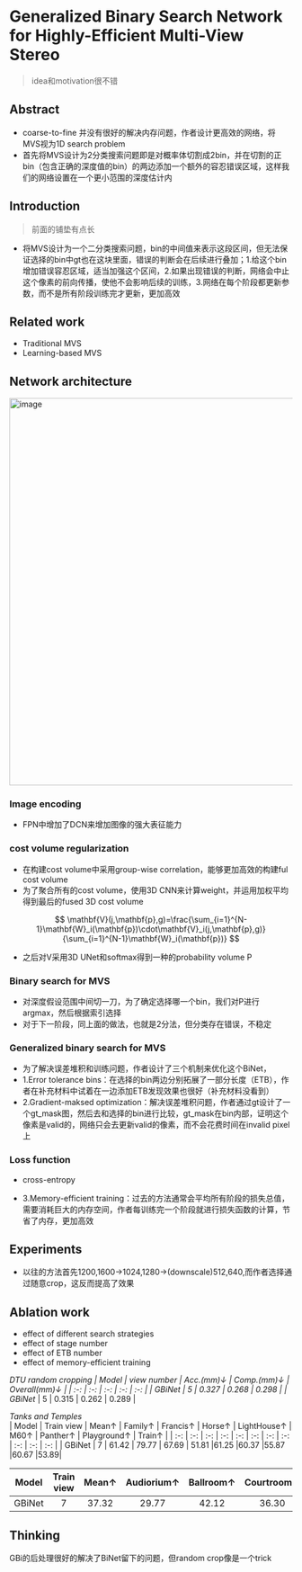 # Generalized Binary Search Network for Highly-Efficient Multi-View Stereo
> idea和motivation很不错
## Abstract
- coarse-to-fine 并没有很好的解决内存问题，作者设计更高效的网络，将MVS视为1D search problem
- 首先将MVS设计为2分类搜索问题即是对概率体切割成2bin，并在切割的正bin（包含正确的深度值的bin）的两边添加一个额外的容忍错误区域，这样我们的网络设置在一个更小范围的深度估计内
 
## Introduction
> 前面的铺垫有点长
- 将MVS设计为一个二分类搜索问题，bin的中间值来表示这段区间，但无法保证选择的bin中gt也在这块里面，错误的判断会在后续进行叠加；1.给这个bin增加错误容忍区域，适当加强这个区间，2.如果出现错误的判断，网络会中止这个像素的前向传播，使他不会影响后续的训练，3.网络在每个阶段都更新参数，而不是所有阶段训练完才更新，更加高效

## Related work
- Traditional MVS
- Learning-based MVS

## Network architecture

<img width="689" alt="image" src="https://github.com/elleryw0518/MVS/assets/101634608/66d81089-a495-453b-bef7-02eb4ca8e354">

### Image encoding

- FPN中增加了DCN来增加图像的强大表征能力

### cost volume regularization
- 在构建cost volume中采用group-wise correlation，能够更加高效的构建ful cost volume
- 为了聚合所有的cost volume，使用3D CNN来计算weight，并运用加权平均得到最后的fused 3D cost volume

$$
\mathbf{V}(j,\mathbf{p},g)=\frac{\sum_{i=1}^{N-1}\mathbf{W}_i(\mathbf{p})\cdot\mathbf{V}_i(j,\mathbf{p},g)}{\sum_{i=1}^{N-1}\mathbf{W}_i(\mathbf{p})} 
$$

- 之后对V采用3D UNet和softmax得到一种的probability volume P

### Binary search for MVS

- 对深度假设范围中间切一刀，为了确定选择哪一个bin，我们对P进行argmax，然后根据索引选择
- 对于下一阶段，同上面的做法，也就是2分法，但分类存在错误，不稳定
  
### Generalized binary search for MVS

- 为了解决误差堆积和训练问题，作者设计了三个机制来优化这个BiNet，
- 1.Error tolerance bins：在选择的bin两边分别拓展了一部分长度（ETB），作者在补充材料中试着在一边添加ETB发现效果也很好（补充材料没看到）
- 2.Gradient-maksed optimization：解决误差堆积问题，作者通过gt设计了一个gt_mask图，然后去和选择的bin进行比较，gt_mask在bin内部，证明这个像素是valid的，网络只会去更新valid的像素，而不会花费时间在invalid pixel上
### Loss function
- cross-entropy

- 3.Memory-efficient training：过去的方法通常会平均所有阶段的损失总值，需要消耗巨大的内存空间，作者每训练完一个阶段就进行损失函数的计算，节省了内存，更加高效


## Experiments
- 以往的方法首先1200,1600->1024,1280->(downscale)512,640,而作者选择通过随意crop，这反而提高了效果

## Ablation work
- effect of different search strategies
- effect of stage number
- effect of ETB number
- effect of memory-efficient training

*DTU*   *random cropping
| Model | view number | Acc.(mm)↓ | Comp.(mm)↓ | Overall(mm)↓ |
| :-: | :-: | :-: | :-: | :-: |
| GBiNet | 5 | 0.327 | 0.268 | 0.298 |
| GBiNet* | 5 | 0.315 | 0.262 | 0.289 |


*Tanks and Temples*  
| Model | Train view | Mean↑ | Family↑ | Francis↑ | Horse↑ | LightHouse↑ | M60↑ | Panther↑ | Playground↑ | Train↑ |
| :-: | :-: | :-: | :-: | :-: | :-: | :-: | :-: | :-: | :-: | :-: |
| GBiNet | 7 | 61.42 | 79.77 | 67.69 | 51.81 |61.25 |60.37 |55.87 |60.67 |53.89|

| Model | Train view | Mean↑ | Audiorium↑ | Ballroom↑ | Courtroom↑ | Museum↑ | Palace↑ | Temple↑ |
| :-: | :-: | :-: | :-: | :-: | :-: | :-: | :-: | :-: |
| GBiNet | 7 | 37.32 | 29.77 | 42.12 | 36.30 | 47.69 | 31.11 | 36.93 |

## Thinking
GBi的后处理很好的解决了BiNet留下的问题，但random crop像是一个trick
